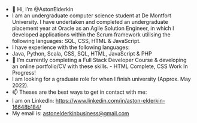 - 👋 Hi, I’m @AstonElderkin
- I am an undergraduate computer science student at De Montfort University. I have undertaken and completed an undergraduate placement year at Oracle as an Agile Solution Engineer, in which I developed applications within the Scrum framework utilising the following languages: SQL, CSS, HTML & JavaScript. 
- I have experience with the following languages:
- Java, Python, Scala, CSS, SQL, HTML, JavaScript & PHP 
- 🌱 I’m currently completing a Full Stack Developer Course & developing an online portfolio/CV with these skills. - HTML Complete, CSS Work In Progress!
- I am looking for a graduate role for when I finish university (Approx. May 2022).
- 📫 Theses are the best ways to get in contact with me: 
- I am on LinkedIn: https://www.linkedin.com/in/aston-elderkin-16648b184/ 
- My email is: astonelderkinbusiness@gmail.com
